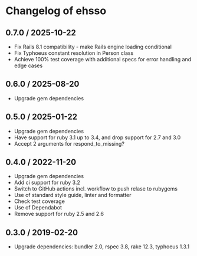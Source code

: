 # Changelog of ehsso

## 0.7.0 / 2025-10-22

* Fix Rails 8.1 compatibility - make Rails engine loading conditional
* Fix Typhoeus constant resolution in Person class
* Achieve 100% test coverage with additional specs for error handling and edge cases

## 0.6.0 / 2025-08-20

* Upgrade gem dependencies

## 0.5.0 / 2025-01-22

* Upgrade gem dependencies
* Have support for ruby 3.1 up to 3.4, and drop support for 2.7 and 3.0
* Accept 2 arguments for respond_to_missing?

## 0.4.0 / 2022-11-20

* Upgrade gem dependencies
* Add ci support for ruby 3.2
* Switch to GitHub actions incl. workflow to push relase to rubygems
* Use of standard style guide, linter and formatter
* Check test coverage
* Use of Dependabot
* Remove support for ruby 2.5 and 2.6

## 0.3.0 / 2019-02-20

* Upgrade dependencies: bundler 2.0, rspec 3.8, rake 12.3, typhoeus 1.3.1
